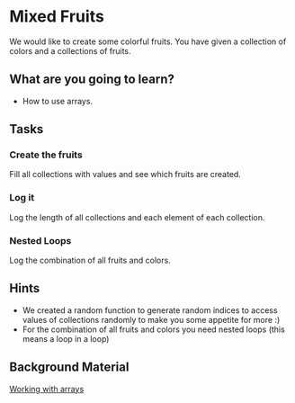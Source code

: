 # Mixed Fruits

We would like to create some colorful fruits. You have given a collection of colors and a collections of fruits.

## What are you going to learn?

* How to use arrays.

## Tasks

### Create the fruits
Fill all collections with values and see which fruits are created.

### Log it
Log the length of all collections and each element of each collection.

### Nested Loops
Log the combination of all fruits and colors.


## Hints
* We created a random function to generate random indices to access values of collections randomly to make you some appetite for more :)
* For the combination of all fruits and colors you need nested loops (this means a loop in a loop)

## Background Material

[Working with arrays](https://www.digitalocean.com/community/tutorials/understanding-arrays-in-javascript)
